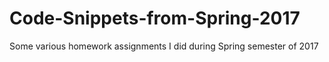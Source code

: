 # Code-Snippets-from-Spring-2017
Some various homework assignments I did during Spring semester of 2017
